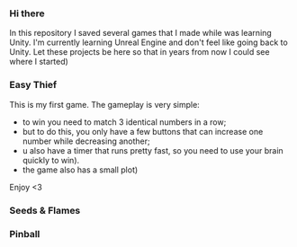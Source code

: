### Hi there 

In this repository I saved several games that I made while was learning Unity. 
I'm currently learning Unreal Engine and don't feel like going back to Unity.
Let these projects be here so that in years from now I could see where I started)

### Easy Thief
This is my first game.
The gameplay is very simple:
- to win you need to match 3 identical numbers in a row;
- but to do this, you only have a few buttons that can increase one number while decreasing another;
- u also have a timer that runs pretty fast, so you need to use your brain quickly to win).
- the game also has a small plot)
  
Enjoy <3

### Seeds & Flames


### Pinball
